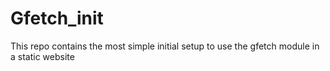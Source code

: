 # Gfetch_init
 This repo contains the most simple initial setup to use the gfetch module in a static website  
